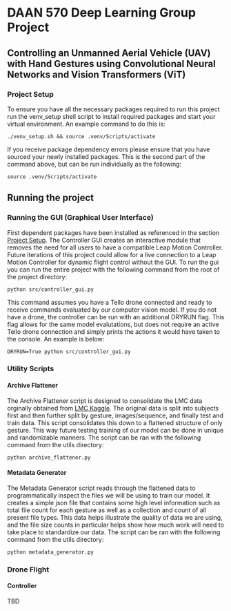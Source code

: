# DAAN 570 Deep Learning Group Project
## Controlling an Unmanned Aerial Vehicle (UAV) with Hand Gestures using Convolutional Neural Networks and Vision Transformers (ViT)

### Project Setup
To ensure you have all the necessary packages required to run this project run the venv_setup shell script to install required packages and start your virtual environment.
An example command to do this is:
```
./venv_setup.sh && source .venv/Scripts/activate
```
If you receive package dependency errors please ensure that you have sourced your newly installed packages. This is the second part of the command above, but can be run individually as the following:
```
source .venv/Scripts/activate
```

## Running the project
### Running the GUI (Graphical User Interface)
First dependent packages have been installed as referenced in the section [Project Setup](#project-setup). The Controller GUI creates an interactive module that removes the need for all users to have a compatible Leap Motion Controller. Future iterations of this project could allow for a live connection to a Leap Motion Controller for dynamic flight control without the GUI. To run the gui you can run the entire project with the following command from the root of the project directory:
```
python src/controller_gui.py
```
This command assumes you have a Tello drone connected and ready to receive commands evaluated by our computer vision model. If you do not have a drone, the controller can be run with an additional DRYRUN flag. This flag allows for the same model evalutations, but does not require an active Tello drone connection and simply prints the actions it would have taken to the console. An example is below:
```
DRYRUN=True python src/controller_gui.py
```

### Utility Scripts
#### Archive Flattener
The Archive Flattener script is designed to consolidate the LMC data orginally obtained from [LMC Kaggle](https://www.kaggle.com/datasets/gti-upm/leaphandgestuav). The original data is split into subjects first and then further split by gesture, images/sequence, and finally test and train data. This script consolidates this down to a flattened structure of only gesture. This way future testing training of our model can be done in unique and randomizable manners.
The script can be ran with the following command from the utils directory:
```
python archive_flattener.py
```
#### Metadata Generator
The Metadata Generator script reads through the flattened data to programmatically inspect the files we will be using to train our model. It creates a simple json file that contains some high level information such as total file count for each gesture as well as a collection and count of all present file types. This data helps illustrate the quality of data we are using, and the file size counts in particular helps show how much work will need to take place to standardize our data. The script can be ran with the following command from the utils directory:
```
python metadata_generator.py
```

### Drone Flight

#### Controller
TBD
